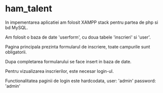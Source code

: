 # ham_talent

In impementarea aplicatiei am folosit XAMPP stack pentru partea de php si bd MySQL. 

Am folosit o baza de date 'userform', cu doua tabele 'inscrieri' si 'user'.

Pagina principala prezinta formularul de inscriere, toate campurile sunt obligatorii.

Dupa completarea formularului se face insert in baza de date.

Pentru vizualizarea inscrierilor, este necesar login-ul.

Functionalitatea paginii de login este hardcodata, user: 'admin' password: 'admin'
